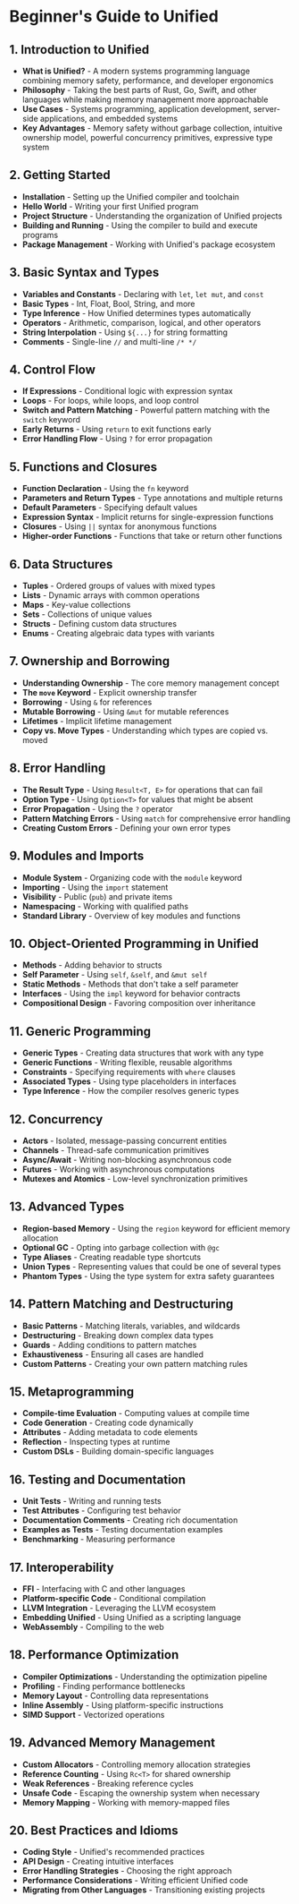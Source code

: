 # Beginner's Guide to Unified

## 1. Introduction to Unified
- **What is Unified?** - A modern systems programming language combining memory safety, performance, and developer ergonomics
- **Philosophy** - Taking the best parts of Rust, Go, Swift, and other languages while making memory management more approachable
- **Use Cases** - Systems programming, application development, server-side applications, and embedded systems
- **Key Advantages** - Memory safety without garbage collection, intuitive ownership model, powerful concurrency primitives, expressive type system

## 2. Getting Started
- **Installation** - Setting up the Unified compiler and toolchain
- **Hello World** - Writing your first Unified program
- **Project Structure** - Understanding the organization of Unified projects
- **Building and Running** - Using the compiler to build and execute programs
- **Package Management** - Working with Unified's package ecosystem

## 3. Basic Syntax and Types
- **Variables and Constants** - Declaring with `let`, `let mut`, and `const`
- **Basic Types** - Int, Float, Bool, String, and more
- **Type Inference** - How Unified determines types automatically
- **Operators** - Arithmetic, comparison, logical, and other operators
- **String Interpolation** - Using `${...}` for string formatting
- **Comments** - Single-line `//` and multi-line `/* */`

## 4. Control Flow
- **If Expressions** - Conditional logic with expression syntax
- **Loops** - For loops, while loops, and loop control
- **Switch and Pattern Matching** - Powerful pattern matching with the `switch` keyword
- **Early Returns** - Using `return` to exit functions early
- **Error Handling Flow** - Using `?` for error propagation

## 5. Functions and Closures
- **Function Declaration** - Using the `fn` keyword
- **Parameters and Return Types** - Type annotations and multiple returns
- **Default Parameters** - Specifying default values
- **Expression Syntax** - Implicit returns for single-expression functions
- **Closures** - Using `||` syntax for anonymous functions
- **Higher-order Functions** - Functions that take or return other functions

## 6. Data Structures
- **Tuples** - Ordered groups of values with mixed types
- **Lists** - Dynamic arrays with common operations
- **Maps** - Key-value collections
- **Sets** - Collections of unique values
- **Structs** - Defining custom data structures
- **Enums** - Creating algebraic data types with variants

## 7. Ownership and Borrowing
- **Understanding Ownership** - The core memory management concept
- **The `move` Keyword** - Explicit ownership transfer
- **Borrowing** - Using `&` for references
- **Mutable Borrowing** - Using `&mut` for mutable references
- **Lifetimes** - Implicit lifetime management
- **Copy vs. Move Types** - Understanding which types are copied vs. moved

## 8. Error Handling
- **The Result Type** - Using `Result<T, E>` for operations that can fail
- **Option Type** - Using `Option<T>` for values that might be absent
- **Error Propagation** - Using the `?` operator
- **Pattern Matching Errors** - Using `match` for comprehensive error handling
- **Creating Custom Errors** - Defining your own error types

## 9. Modules and Imports
- **Module System** - Organizing code with the `module` keyword
- **Importing** - Using the `import` statement
- **Visibility** - Public (`pub`) and private items
- **Namespacing** - Working with qualified paths
- **Standard Library** - Overview of key modules and functions

## 10. Object-Oriented Programming in Unified
- **Methods** - Adding behavior to structs
- **Self Parameter** - Using `self`, `&self`, and `&mut self`
- **Static Methods** - Methods that don't take a self parameter
- **Interfaces** - Using the `impl` keyword for behavior contracts
- **Compositional Design** - Favoring composition over inheritance

## 11. Generic Programming
- **Generic Types** - Creating data structures that work with any type
- **Generic Functions** - Writing flexible, reusable algorithms
- **Constraints** - Specifying requirements with `where` clauses
- **Associated Types** - Using type placeholders in interfaces
- **Type Inference** - How the compiler resolves generic types

## 12. Concurrency
- **Actors** - Isolated, message-passing concurrent entities
- **Channels** - Thread-safe communication primitives
- **Async/Await** - Writing non-blocking asynchronous code
- **Futures** - Working with asynchronous computations
- **Mutexes and Atomics** - Low-level synchronization primitives

## 13. Advanced Types
- **Region-based Memory** - Using the `region` keyword for efficient memory allocation
- **Optional GC** - Opting into garbage collection with `@gc`
- **Type Aliases** - Creating readable type shortcuts
- **Union Types** - Representing values that could be one of several types
- **Phantom Types** - Using the type system for extra safety guarantees

## 14. Pattern Matching and Destructuring
- **Basic Patterns** - Matching literals, variables, and wildcards
- **Destructuring** - Breaking down complex data types
- **Guards** - Adding conditions to pattern matches
- **Exhaustiveness** - Ensuring all cases are handled
- **Custom Patterns** - Creating your own pattern matching rules

## 15. Metaprogramming
- **Compile-time Evaluation** - Computing values at compile time
- **Code Generation** - Creating code dynamically
- **Attributes** - Adding metadata to code elements
- **Reflection** - Inspecting types at runtime
- **Custom DSLs** - Building domain-specific languages

## 16. Testing and Documentation
- **Unit Tests** - Writing and running tests
- **Test Attributes** - Configuring test behavior
- **Documentation Comments** - Creating rich documentation
- **Examples as Tests** - Testing documentation examples
- **Benchmarking** - Measuring performance

## 17. Interoperability
- **FFI** - Interfacing with C and other languages
- **Platform-specific Code** - Conditional compilation
- **LLVM Integration** - Leveraging the LLVM ecosystem
- **Embedding Unified** - Using Unified as a scripting language
- **WebAssembly** - Compiling to the web

## 18. Performance Optimization
- **Compiler Optimizations** - Understanding the optimization pipeline
- **Profiling** - Finding performance bottlenecks
- **Memory Layout** - Controlling data representations
- **Inline Assembly** - Using platform-specific instructions
- **SIMD Support** - Vectorized operations

## 19. Advanced Memory Management
- **Custom Allocators** - Controlling memory allocation strategies
- **Reference Counting** - Using `Rc<T>` for shared ownership
- **Weak References** - Breaking reference cycles
- **Unsafe Code** - Escaping the ownership system when necessary
- **Memory Mapping** - Working with memory-mapped files

## 20. Best Practices and Idioms
- **Coding Style** - Unified's recommended practices
- **API Design** - Creating intuitive interfaces
- **Error Handling Strategies** - Choosing the right approach
- **Performance Considerations** - Writing efficient Unified code
- **Migrating from Other Languages** - Transitioning existing projects
